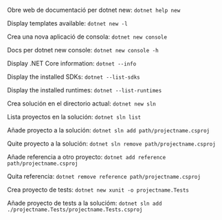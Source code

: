 Obre web de documentació per dotnet new:
`dotnet help new`

Display templates available: 
`dotnet new -l`

Crea una nova aplicació de consola:
`dotnet new console`

Docs per dotnet new console:
`dotnet new console -h`

Display .NET Core information:
`dotnet --info`

Display the installed SDKs:
`dotnet --list-sdks`

Display the installed runtimes:
`dotnet --list-runtimes`

Crea solución en el directorio actual:
`dotnet new sln`

Lista proyectos en la solución:
`dotnet sln list`

Añade proyecto a la solución:
`dotnet sln add path/projectname.csproj`

Quite proyecto a la solución:
`dotnet sln remove path/projectname.csproj`

Añade referencia a otro proyecto:
`dotnet add reference path/projectname.csproj`

Quita referencia:
`dotnet remove reference path/projectname.csproj`

Crea proyecto de tests:
`dotnet new xunit -o projectname.Tests`

Añade proyecto de tests a la solucióm:
`dotnet sln add ./projectname.Tests/projectname.Tests.csproj`
